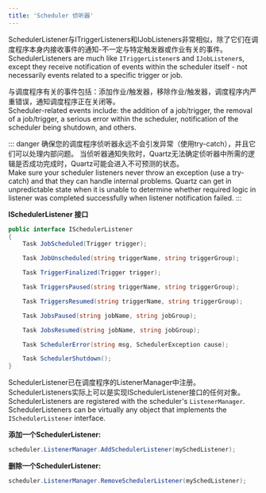```yaml
---
title: 'Scheduler 侦听器'
---
```


SchedulerListener与ITriggerListeners和IJobListeners非常相似，除了它们在调度程序本身内接收事件的通知-不一定与特定触发器或作业有关的事件。  
SchedulerListeners are much like `ITriggerListener`s and `IJobListener`s, except they receive notification of 
events within the scheduler itself - not necessarily events related to a specific trigger or job.

与调度程序有关的事件包括：添加作业/触发器，移除作业/触发器，调度程序内严重错误，通知调度程序正在关闭等。  
Scheduler-related events include: the addition of a job/trigger, the removal of a job/trigger, a serious error 
within the scheduler, notification of the scheduler being shutdown, and others.

::: danger
确保您的调度程序侦听器永远不会引发异常（使用try-catch），并且它们可以处理内部问题。 当侦听器通知失败时，Quartz无法确定侦听器中所需的逻辑是否成功完成时，Quartz可能会进入不可预测的状态。  
Make sure your scheduler listeners never throw an exception (use a try-catch) and that they can handle internal problems.
Quartz can get in unpredictable state when it is unable to determine whether required logic in listener was completed successfully when listener notification failed.
:::

__ISchedulerListener 接口__

```csharp
public interface ISchedulerListener
{
	Task JobScheduled(Trigger trigger);

	Task JobUnscheduled(string triggerName, string triggerGroup);

	Task TriggerFinalized(Trigger trigger);

	Task TriggersPaused(string triggerName, string triggerGroup);

	Task TriggersResumed(string triggerName, string triggerGroup);

	Task JobsPaused(string jobName, string jobGroup);

	Task JobsResumed(string jobName, string jobGroup);

	Task SchedulerError(string msg, SchedulerException cause);

	Task SchedulerShutdown();
} 
```

SchedulerListener已在调度程序的ListenerManager中注册。 SchedulerListeners实际上可以是实现ISchedulerListener接口的任何对象。  
SchedulerListeners are registered with the scheduler's `ListenerManager`.
SchedulerListeners can be virtually any object that implements the `ISchedulerListener` interface.

**添加一个SchedulerListener:**

```csharp
scheduler.ListenerManager.AddSchedulerListener(mySchedListener);
```

**删除一个SchedulerListener:**

```csharp
scheduler.ListenerManager.RemoveSchedulerListener(mySchedListener);
```
